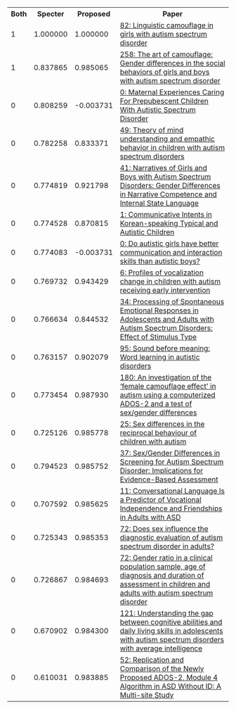 <html><table><tr>
<th>Both</th>
<th>Specter</th>
<th>Proposed</th>
<th>Paper</th>
</tr>
<tr>
<td>1</td>
<td>1.000000</td>
<td>1.000000</td>
<td><a href="https://www.semanticscholar.org/paper/b11e03b5193c0f95347793f230a3408227b20e75">82: Linguistic camouflage in girls with autism spectrum disorder</a></td>
</tr>
<tr>
<td>1</td>
<td>0.837865</td>
<td>0.985065</td>
<td><a href="https://www.semanticscholar.org/paper/0ed095ffd7a2e7ad6d4036741bc6b790d12b6fb6">258: The art of camouflage: Gender differences in the social behaviors of girls and boys with autism spectrum disorder</a></td>
</tr>
<tr>
<td>0</td>
<td>0.808259</td>
<td>-0.003731</td>
<td><a href="https://www.semanticscholar.org/paper/ca1587f671f7b459d2ad747e9b0caacc4735d72b">0: Maternal Experiences Caring For Prepubescent Children With Autistic Spectrum Disorder</a></td>
</tr>
<tr>
<td>0</td>
<td>0.782258</td>
<td>0.833371</td>
<td><a href="https://www.semanticscholar.org/paper/aa47d187b5cf3ce19323771a7e4c3418f4286861">49: Theory of mind understanding and empathic behavior in children with autism spectrum disorders</a></td>
</tr>
<tr>
<td>0</td>
<td>0.774819</td>
<td>0.921798</td>
<td><a href="https://www.semanticscholar.org/paper/72059edbb4c3144b11919105c69947fe104956ca">41: Narratives of Girls and Boys with Autism Spectrum Disorders: Gender Differences in Narrative Competence and Internal State Language</a></td>
</tr>
<tr>
<td>0</td>
<td>0.774528</td>
<td>0.870815</td>
<td><a href="https://www.semanticscholar.org/paper/ac602e0bc6b8da34e1bb0cfc6f4010dace52a479">1: Communicative Intents in Korean-speaking Typical and Autistic Children</a></td>
</tr>
<tr>
<td>0</td>
<td>0.774083</td>
<td>-0.003731</td>
<td><a href="https://www.semanticscholar.org/paper/50be3dbf3c2884d5289a7443ae7116fac5de2dd9">0: Do autistic girls have better communication and interaction skills than autistic boys?</a></td>
</tr>
<tr>
<td>0</td>
<td>0.769732</td>
<td>0.943429</td>
<td><a href="https://www.semanticscholar.org/paper/443c2456000dcb38357819f55a8214cdaf009480">6: Profiles of vocalization change in children with autism receiving early intervention</a></td>
</tr>
<tr>
<td>0</td>
<td>0.766634</td>
<td>0.844532</td>
<td><a href="https://www.semanticscholar.org/paper/b80a6dc9a469de5aad7ddbde80d302fbb92944e2">34: Processing of Spontaneous Emotional Responses in Adolescents and Adults with Autism Spectrum Disorders: Effect of Stimulus Type</a></td>
</tr>
<tr>
<td>0</td>
<td>0.763157</td>
<td>0.902079</td>
<td><a href="https://www.semanticscholar.org/paper/4e9b98f6dc76382b9fa333549f3a5f63dd2bb32c">95: Sound before meaning: Word learning in autistic disorders</a></td>
</tr>
<tr>
<td>0</td>
<td>0.773454</td>
<td>0.987930</td>
<td><a href="https://www.semanticscholar.org/paper/be4d880946398e3e2994df4ecd58ce8afcb49446">180: An investigation of the ‘female camouflage effect’ in autism using a computerized ADOS-2 and a test of sex/gender differences</a></td>
</tr>
<tr>
<td>0</td>
<td>0.725126</td>
<td>0.985778</td>
<td><a href="https://www.semanticscholar.org/paper/0d67957b013014951d947488f385edee32218b6e">25: Sex differences in the reciprocal behaviour of children with autism</a></td>
</tr>
<tr>
<td>0</td>
<td>0.794523</td>
<td>0.985752</td>
<td><a href="https://www.semanticscholar.org/paper/abdb308bcbdb8a87363d327532dcde5a967a00b4">37: Sex/Gender Differences in Screening for Autism Spectrum Disorder: Implications for Evidence-Based Assessment</a></td>
</tr>
<tr>
<td>0</td>
<td>0.707592</td>
<td>0.985625</td>
<td><a href="https://www.semanticscholar.org/paper/a0a09a3a7f518d57eadf961b76cb2190a152303b">11: Conversational Language Is a Predictor of Vocational Independence and Friendships in Adults with ASD</a></td>
</tr>
<tr>
<td>0</td>
<td>0.725343</td>
<td>0.985353</td>
<td><a href="https://www.semanticscholar.org/paper/935cf791fb015008ee6dd82fdaa97d681346e835">72: Does sex influence the diagnostic evaluation of autism spectrum disorder in adults?</a></td>
</tr>
<tr>
<td>0</td>
<td>0.726867</td>
<td>0.984693</td>
<td><a href="https://www.semanticscholar.org/paper/61ab4edd8f4161251203c0e5f1e65b353e43ef2f">72: Gender ratio in a clinical population sample, age of diagnosis and duration of assessment in children and adults with autism spectrum disorder</a></td>
</tr>
<tr>
<td>0</td>
<td>0.670902</td>
<td>0.984300</td>
<td><a href="https://www.semanticscholar.org/paper/5489c39f9cc976e98da5790c172aa33eb5072550">121: Understanding the gap between cognitive abilities and daily living skills in adolescents with autism spectrum disorders with average intelligence</a></td>
</tr>
<tr>
<td>0</td>
<td>0.610031</td>
<td>0.983885</td>
<td><a href="https://www.semanticscholar.org/paper/bcc3c71381def789db1bb1fa29598ba491fdb0e7">52: Replication and Comparison of the Newly Proposed ADOS-2, Module 4 Algorithm in ASD Without ID: A Multi-site Study</a></td>
</tr>
</table></html>
